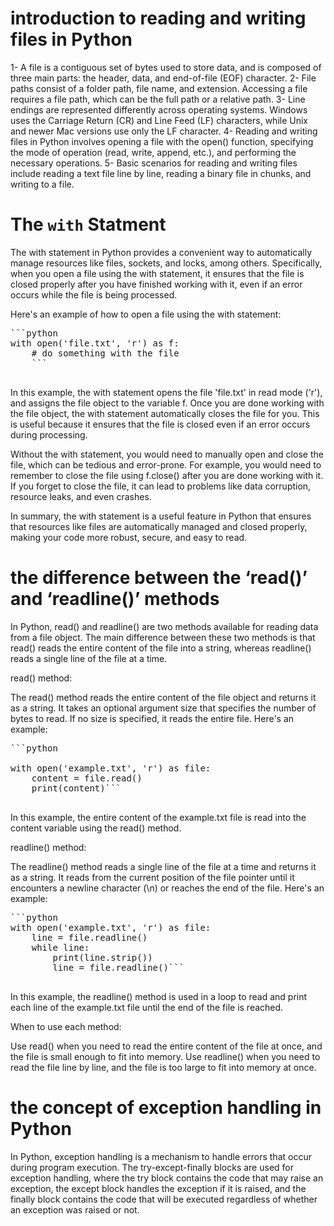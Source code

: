 # introduction to reading and writing files in Python
1- A file is a contiguous set of bytes used to store data, and is composed of three main parts: the header, data, and end-of-file (EOF) character.
2- File paths consist of a folder path, file name, and extension. Accessing a file requires a file path, which can be the full path or a relative path.
3- Line endings are represented differently across operating systems. Windows uses the Carriage Return (CR) and Line Feed (LF) characters, while Unix and newer Mac versions use only the LF character.
4- Reading and writing files in Python involves opening a file with the open() function, specifying the mode of operation (read, write, append, etc.), and performing the necessary operations.
5- Basic scenarios for reading and writing files include reading a text file line by line, reading a binary file in chunks, and writing to a file.

# The `with` Statment
The with statement in Python provides a convenient way to automatically manage resources like files, sockets, and locks, among others. Specifically, when you open a file using the with statement, it ensures that the file is closed properly after you have finished working with it, even if an error occurs while the file is being processed.

Here's an example of how to open a file using the with statement:
<pre>
```python
with open('file.txt', 'r') as f:
    # do something with the file
    ```
    </pre>
In this example, the with statement opens the file 'file.txt' in read mode ('r'), and assigns the file object to the variable f. Once you are done working with the file object, the with statement automatically closes the file for you. This is useful because it ensures that the file is closed even if an error occurs during processing.

Without the with statement, you would need to manually open and close the file, which can be tedious and error-prone. For example, you would need to remember to close the file using f.close() after you are done working with it. If you forget to close the file, it can lead to problems like data corruption, resource leaks, and even crashes.

In summary, the with statement is a useful feature in Python that ensures that resources like files are automatically managed and closed properly, making your code more robust, secure, and easy to read.

# the difference between the ‘read()’ and ‘readline()’ methods

In Python, read() and readline() are two methods available for reading data from a file object. The main difference between these two methods is that read() reads the entire content of the file into a string, whereas readline() reads a single line of the file at a time.

read() method:

The read() method reads the entire content of the file object and returns it as a string. It takes an optional argument size that specifies the number of bytes to read. If no size is specified, it reads the entire file. Here's an example:

<pre>
```python

with open('example.txt', 'r') as file:
    content = file.read()
    print(content)```
    </pre>
In this example, the entire content of the example.txt file is read into the content variable using the read() method.

readline() method:

The readline() method reads a single line of the file at a time and returns it as a string. It reads from the current position of the file pointer until it encounters a newline character (\n) or reaches the end of the file. Here's an example:
<pre>
```python
with open('example.txt', 'r') as file:
    line = file.readline()
    while line:
        print(line.strip())
        line = file.readline()```
        </pre>
In this example, the readline() method is used in a loop to read and print each line of the example.txt file until the end of the file is reached.

When to use each method:

Use read() when you need to read the entire content of the file at once, and the file is small enough to fit into memory.
Use readline() when you need to read the file line by line, and the file is too large to fit into memory at once.

# the concept of exception handling in Python
In Python, exception handling is a mechanism to handle errors that occur during program execution. The try-except-finally blocks are used for exception handling, where the try block contains the code that may raise an exception, the except block handles the exception if it is raised, and the finally block contains the code that will be executed regardless of whether an exception was raised or not.

